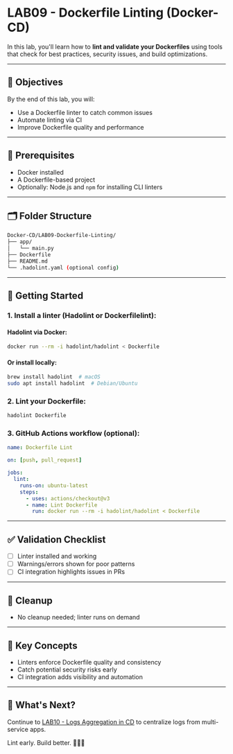 # LAB09 - Dockerfile Linting (Docker-CD)

In this lab, you'll learn how to **lint and validate your Dockerfiles** using tools that check for best practices, security issues, and build optimizations.

---

## 🎯 Objectives

By the end of this lab, you will:
- Use a Dockerfile linter to catch common issues
- Automate linting via CI
- Improve Dockerfile quality and performance

---

## 🧰 Prerequisites

- Docker installed
- A Dockerfile-based project
- Optionally: Node.js and `npm` for installing CLI linters

---

## 🗂️ Folder Structure

```bash
Docker-CD/LAB09-Dockerfile-Linting/
├── app/
│   └── main.py
├── Dockerfile
├── README.md
└── .hadolint.yaml (optional config)
```

---

## 🚀 Getting Started

### 1. Install a linter (Hadolint or Dockerfilelint):
#### Hadolint via Docker:
```bash
docker run --rm -i hadolint/hadolint < Dockerfile
```

#### Or install locally:
```bash
brew install hadolint  # macOS
sudo apt install hadolint  # Debian/Ubuntu
```

### 2. Lint your Dockerfile:
```bash
hadolint Dockerfile
```

### 3. GitHub Actions workflow (optional):
```yaml
name: Dockerfile Lint

on: [push, pull_request]

jobs:
  lint:
    runs-on: ubuntu-latest
    steps:
      - uses: actions/checkout@v3
      - name: Lint Dockerfile
        run: docker run --rm -i hadolint/hadolint < Dockerfile
```

---

## ✅ Validation Checklist

- [ ] Linter installed and working
- [ ] Warnings/errors shown for poor patterns
- [ ] CI integration highlights issues in PRs

---

## 🧹 Cleanup
- No cleanup needed; linter runs on demand

---

## 🧠 Key Concepts

- Linters enforce Dockerfile quality and consistency
- Catch potential security risks early
- CI integration adds visibility and automation

---

## 🔁 What's Next?
Continue to [LAB10 - Logs Aggregation in CD](../LAB10-Logs-Aggregation-CD/) to centralize logs from multi-service apps.

Lint early. Build better. 🧼🐳🧪

